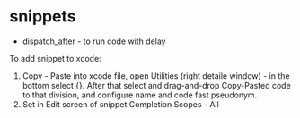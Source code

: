 # snippets

- dispatch_after - to run code with delay

To add snippet to xcode:

1. Copy - Paste into xcode file, open Utilities (right detaile window) - in the bottom select {}. After that select and drag-and-drop Copy-Pasted code to that division, and configure name and code fast pseudonym.
2. Set in Edit screen of snippet Completion Scopes - All 



